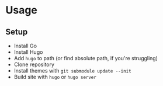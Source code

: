 # Usage

## Setup

* Install Go
* Install Hugo
* Add `hugo` to path (or find absolute path, if you're struggling)
* Clone repository
* Install themes with `git submodule update --init`
* Build site with `hugo` or `hugo server`
